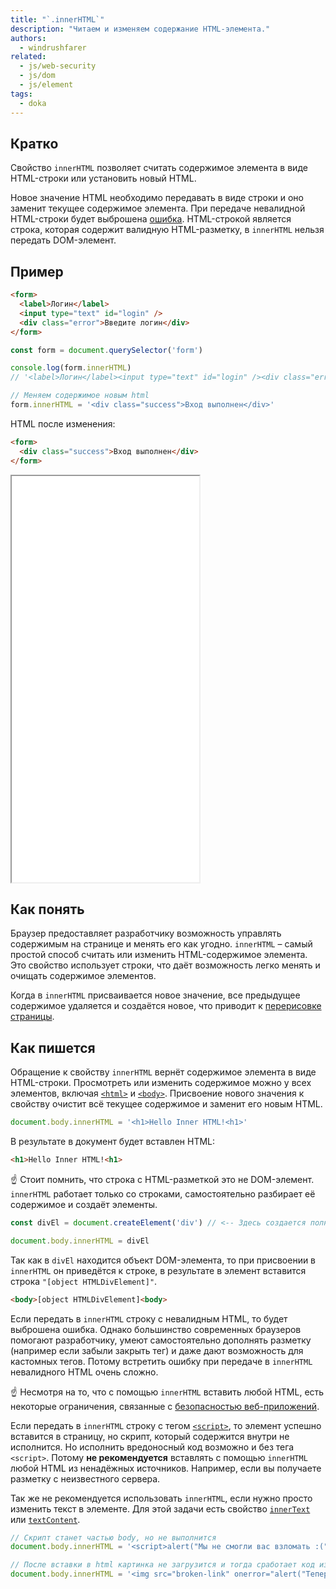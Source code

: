 ```yaml
---
title: "`.innerHTML`"
description: "Читаем и изменяем содержание HTML-элемента."
authors:
  - windrushfarer
related:
  - js/web-security
  - js/dom
  - js/element
tags:
  - doka
---
```


## Кратко

Свойство `innerHTML` позволяет считать содержимое элемента в виде HTML-строки или установить новый HTML.

Новое значение HTML необходимо передавать в виде строки и оно заменит текущее содержимое элемента. При передаче невалидной HTML-строки будет выброшена [ошибка](/js/errors/). HTML-строкой является строка, которая содержит валидную HTML-разметку, в `innerHTML` нельзя передать DOM-элемент.

## Пример
```html
<form>
  <label>Логин</label>
  <input type="text" id="login" />
  <div class="error">Введите логин</div>
</form>
```

```js
const form = document.querySelector('form')

console.log(form.innerHTML)
// '<label>Логин</label><input type="text" id="login" /><div class="error">Введите логин</div>'

// Меняем содержимое новым html
form.innerHTML = '<div class="success">Вход выполнен</div>'
```

HTML после изменения:
```html
<form>
  <div class="success">Вход выполнен</div>
</form>
```

<iframe title="Element.innerHTML — Element.innerHTML — Дока" src="demos/index/" height="650"></iframe>

## Как понять

Браузер предоставляет разработчику возможность управлять содержимым на странице и менять его как угодно. `innerHTML` – самый простой способ считать или изменить HTML-содержимое элемента. Это свойство использует строки, что даёт возможность легко менять и очищать содержимое элементов.

Когда в `innerHTML` присваивается новое значение, все предыдущее содержимое удаляется и создаётся новое, что приводит к [перерисовке страницы](/js/how-the-browser-creates-pages/).

## Как пишется

Обращение к свойству `innerHTML` вернёт содержимое элемента в виде HTML-строки. Просмотреть или изменить содержимое можно у всех элементов, включая [`<html>`](/html/html/) и [`<body>`](/html/body/). Присвоение нового значения к свойству очистит всё текущее содержимое и заменит его новым HTML.

```js
document.body.innerHTML = '<h1>Hello Inner HTML!<h1>'
```

В результате в документ будет вставлен HTML:

```html
<h1>Hello Inner HTML!<h1>
```

<aside>

☝️ Стоит помнить, что строка с HTML-разметкой это не DOM-элемент. `innerHTML` работает только со строками, самостоятельно разбирает её содержимое и создаёт элементы.

</aside>

```js
const divEl = document.createElement('div') // <-- Здесь создается полноценный DOM-элемент

document.body.innerHTML = divEl
```

Так как в `divEl` находится объект DOM-элемента, то при присвоении в `innerHTML` он приведётся к строке, в результате в элемент вставится строка `"[object HTMLDivElement]"`.

```html
<body>[object HTMLDivElement]<body>
```

Если передать в `innerHTML` строку с невалидным HTML, то будет выброшена ошибка. Однако большинство современных браузеров помогают разработчику, умеют самостоятельно дополнять разметку (например если забыли закрыть тег) и даже дают возможность для кастомных тегов. Потому встретить ошибку при передаче в `innerHTML` невалидного HTML очень сложно.

<aside>

☝️ Несмотря на то, что с помощью `innerHTML` вставить любой HTML, есть некоторые ограничения, связанные с [безопасностью веб-приложений](/js/web-security/).

Если передать в `innerHTML` строку с тегом [`<script>`](/html/script/), то элемент успешно вставится в страницу, но скрипт, который содержится внутри не исполнится. Но исполнить вредоносный код возможно и без тега `<script>`. Потому **не рекомендуется** вставлять с помощью `innerHTML` любой HTML из ненадёжных источников. Например, если вы получаете разметку с неизвестного сервера.

Так же не рекомендуется использовать `innerHTML`, если нужно просто изменить текст в элементе. Для этой задачи есть свойство [`innerText`](/js/element-innertext/) или [`textContent`](/js/element-textcontent/).

</aside>

```js
// Скрипт станет частью body, но не выполнится
document.body.innerHTML = '<script>alert("Мы не смогли вас взломать :(")</script>'

// После вставки в html картинка не загрузится и тогда сработает код из onerror
document.body.innerHTML = '<img src="broken-link" onerror="alert("Теперь вы точно взломаны!")">'
```
